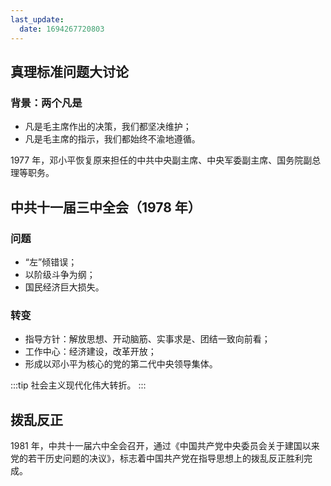 ```yaml
---
last_update:
  date: 1694267720803
---
```


## 真理标准问题大讨论

### 背景：两个凡是

- 凡是毛主席作出的决策，我们都坚决维护；
- 凡是毛主席的指示，我们都始终不渝地遵循。

1977 年，邓小平恢复原来担任的中共中央副主席、中央军委副主席、国务院副总理等职务。

## 中共十一届三中全会（1978 年）

### 问题

- “左”倾错误；
- 以阶级斗争为纲；
- 国民经济巨大损失。

### 转变

- 指导方针：解放思想、开动脑筋、实事求是、团结一致向前看；
- 工作中心：经济建设，改革开放；
- 形成以邓小平为核心的党的第二代中央领导集体。

:::tip
社会主义现代化伟大转折。
:::

## 拨乱反正

1981 年，中共十一届六中全会召开，通过《中国共产党中央委员会关于建国以来党的若干历史问题的决议》，标志着中国共产党在指导思想上的拨乱反正胜利完成。
